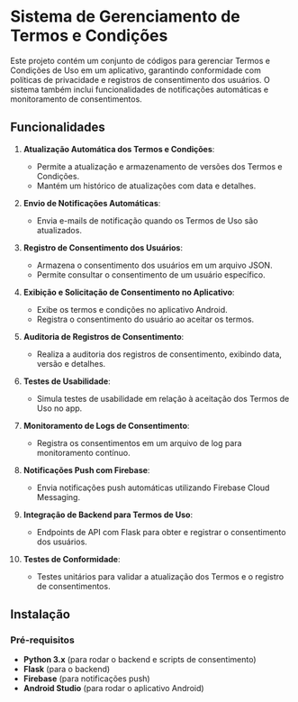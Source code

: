 # Sistema de Gerenciamento de Termos e Condições

Este projeto contém um conjunto de códigos para gerenciar Termos e Condições de Uso em um aplicativo, garantindo conformidade com políticas de privacidade e registros de consentimento dos usuários. O sistema também inclui funcionalidades de notificações automáticas e monitoramento de consentimentos.

## Funcionalidades

1. **Atualização Automática dos Termos e Condições**:
   - Permite a atualização e armazenamento de versões dos Termos e Condições.
   - Mantém um histórico de atualizações com data e detalhes.

2. **Envio de Notificações Automáticas**:
   - Envia e-mails de notificação quando os Termos de Uso são atualizados.

3. **Registro de Consentimento dos Usuários**:
   - Armazena o consentimento dos usuários em um arquivo JSON.
   - Permite consultar o consentimento de um usuário específico.

4. **Exibição e Solicitação de Consentimento no Aplicativo**:
   - Exibe os termos e condições no aplicativo Android.
   - Registra o consentimento do usuário ao aceitar os termos.

5. **Auditoria de Registros de Consentimento**:
   - Realiza a auditoria dos registros de consentimento, exibindo data, versão e detalhes.

6. **Testes de Usabilidade**:
   - Simula testes de usabilidade em relação à aceitação dos Termos de Uso no app.

7. **Monitoramento de Logs de Consentimento**:
   - Registra os consentimentos em um arquivo de log para monitoramento contínuo.

8. **Notificações Push com Firebase**:
   - Envia notificações push automáticas utilizando Firebase Cloud Messaging.

9. **Integração de Backend para Termos de Uso**:
   - Endpoints de API com Flask para obter e registrar o consentimento dos usuários.

10. **Testes de Conformidade**:
    - Testes unitários para validar a atualização dos Termos e o registro de consentimentos.

## Instalação

### Pré-requisitos

- **Python 3.x** (para rodar o backend e scripts de consentimento)
- **Flask** (para o backend)
- **Firebase** (para notificações push)
- **Android Studio** (para rodar o aplicativo Android)

